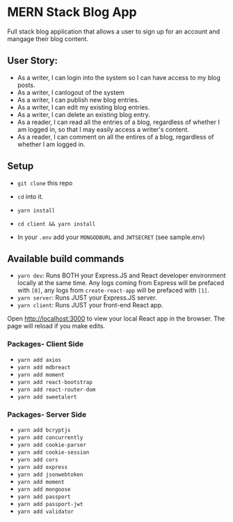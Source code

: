# MERN Stack Blog App

Full stack blog application that allows a user to sign up for an account and mangage their blog content. 

## User Story:

- As a writer, I can login into the system so I can have access to my blog posts.
- As a writer, I canlogout of the system
- As a writer, I can publish new blog entries.
- As a writer, I can edit my existing blog entries.
- As a writer, I can delete an existing blog entry.
- As a reader, I can read all the entries of a blog, regardless of whether I am logged in, so that I may easily access a writer's content.
- As a reader, I can comment on all the entires of a blog, regardless of whether I am logged in.

## Setup

- `git clone` this repo
- `cd` into it.
- `yarn install`
- `cd client && yarn install`

- In your `.env` add your `MONGODBURL` and `JWTSECRET` (see sample.env)

## Available build commands

- `yarn dev`: Runs BOTH your Express.JS and React developer environment locally at the same time. Any logs coming from Express will be prefaced with `[0]`, any logs from `create-react-app` will be prefaced with `[1]`.
- `yarn server`: Runs JUST your Express.JS server.
- `yarn client`: Runs JUST your front-end React app.

Open [http://localhost:3000](http://localhost:3000) to view your local React app in the browser. The page will reload if you make edits.

### Packages- Client Side

- `yarn add axios`
- `yarn add mdbreact`
- `yarn add moment`
- `yarn add react-bootstrap`
- `yarn add react-router-dom`
- `yarn add sweetalert`

### Packages- Server Side

- `yarn add bcryptjs`
- `yarn add concurrently`
- `yarn add cookie-parser`
- `yarn add cookie-session`
- `yarn add cors`
- `yarn add express`
- `yarn add jsonwebtoken`
- `yarn add moment`
- `yarn add mongoose`
- `yarn add passport`
- `yarn add passport-jwt`
- `yarn add validator`
